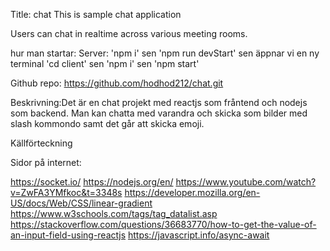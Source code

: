 Title: chat
This is sample chat application

Users can chat in realtime across various meeting rooms.

hur man startar:
Server: 'npm i' sen 'npm run devStart'
sen äppnar vi en ny terminal
'cd client' sen 'npm i' sen 'npm start'

Github repo: https://github.com/hodhod212/chat.git

Beskrivning:Det är en chat projekt med reactjs som fråntend och nodejs som backend. Man kan chatta med varandra och skicka som bilder med slash kommondo samt det går att skicka emoji.

Källförteckning

Sidor på internet:

https://socket.io/
https://nodejs.org/en/
https://www.youtube.com/watch?v=ZwFA3YMfkoc&t=3348s
https://developer.mozilla.org/en-US/docs/Web/CSS/linear-gradient
https://www.w3schools.com/tags/tag_datalist.asp
https://stackoverflow.com/questions/36683770/how-to-get-the-value-of-an-input-field-using-reactjs
https://javascript.info/async-await
